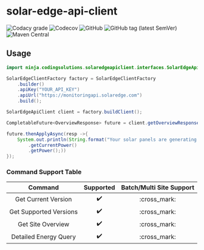 # solar-edge-api-client

![Codacy grade](https://img.shields.io/codacy/grade/1626e3d2cbb14a1dad742e43b343dbc5?style=for-the-badge) ![Codecov](https://img.shields.io/codecov/c/gh/akboyd88/solar-edge-api-client?style=for-the-badge) ![GitHub](https://img.shields.io/github/license/akboyd88/solar-edge-api-client?style=for-the-badge) ![GitHub tag (latest SemVer)](https://img.shields.io/github/v/tag/akboyd88/solar-edge-api-client?style=for-the-badge) ![Maven Central](https://img.shields.io/maven-central/v/ninja.codingsolutions/solar-edge-api-client?style=for-the-badge)
## Usage 

```java
import ninja.codingsolutions.solaredgeapiclient.interfaces.SolarEdgeApiClient;

SolarEdgeClientFactory factory = SolarEdgeClientFactory
    .builder()
    .apiKey("YOUR_API_KEY")
    .apiUrl("https://monitoringapi.solaredge.com")
    .build();

SolarEdgeApiClient client = factory.buildClient();

CompletableFuture<OverviewResponse> future = client.getOverviewResponse(YOUR_SITE_NUMBER);

future.thenApplyAsync(resp ->{
    System.out.println(String.format("Your solar panels are generating %s w/h of power", resp.getOverview()
        .getCurrentPower()
        .getPower();))
});
```

### Command Support Table

| Command | Supported | Batch/Multi Site Support
| :---: | :---: | :---:
| Get Current Version | :heavy_check_mark: | :cross_mark: 
| Get Supported Versions | :heavy_check_mark: | :cross_mark:
| Get Site Overview | :heavy_check_mark: | :cross_mark:
| Detailed Energy Query | :heavy_check_mark: | :cross_mark: 


